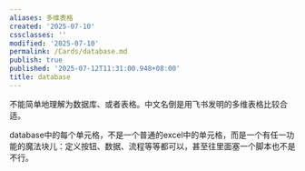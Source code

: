 ```yaml
---
aliases: 多维表格
created: '2025-07-10'
cssclasses: ''
modified: '2025-07-10'
permalink: /Cards/database.md
publish: true
published: '2025-07-12T11:31:00.948+08:00'
title: database
---
```

不能简单地理解为数据库、或者表格。中文名倒是用飞书发明的多维表格比较合适。

database中的每个单元格，不是一个普通的excel中的单元格，而是一个有任一功能的魔法块儿：定义按钮、数据、流程等等都可以，甚至往里面塞一个脚本也不是不行。
